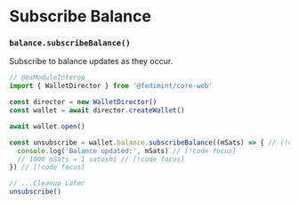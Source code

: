 # Subscribe Balance

### `balance.subscribeBalance()` <Badge type="info" text="Streaming" />

Subscribe to balance updates as they occur.

```ts twoslash
// @esModuleInterop
import { WalletDirector } from '@fedimint/core-web'

const director = new WalletDirector()
const wallet = await director.createWallet()

await wallet.open()

const unsubscribe = wallet.balance.subscribeBalance((mSats) => { // [!code focus]
  console.log('Balance updated:', mSats) // [!code focus]
  // 1000 mSats = 1 satoshi // [!code focus]
}) // [!code focus]

// ...Cleanup Later
unsubscribe()
```

